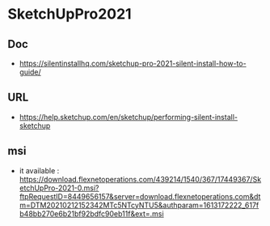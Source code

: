 # SketchUpPro2021

## Doc
* https://silentinstallhq.com/sketchup-pro-2021-silent-install-how-to-guide/

## URL
* https://help.sketchup.com/en/sketchup/performing-silent-install-sketchup

## msi
* it available : https://download.flexnetoperations.com/439214/1540/367/17449367/SketchUpPro-2021-0.msi?ftpRequestID=8449656157&server=download.flexnetoperations.com&dtm=DTM20210212152342MTc5NTcyNTU5&authparam=1613172222_617fb48bb270e6b21bf92bdfc90eb11f&ext=.msi

##
